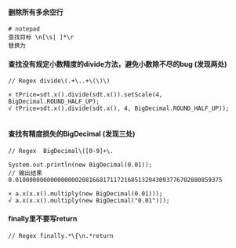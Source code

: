 #### 删除所有多余空行
```
# notepad
查找目标 \n[\s| ]*\r
替换为
```
####  查找没有规定小数精度的divide方法，避免小数除不尽的bug	(发现两处)	 
```
// Regex divide\(.+\..+\(\)\)  

× tPrice=sdt.x().divide(sdt.x()).setScale(4, BigDecimal.ROUND_HALF_UP);
√ tPrice=sdt.x().divide(sdt.x(), 4, BigDecimal.ROUND_HALF_UP));
 
```
#### 查找有精度损失的BigDecimal	 (发现三处)
```
// Regex  BigDecimal\([0-9]+\.

System.out.println(new BigDecimal(0.01));
// 输出结果 0.01000000000000000020816681711721685132943093776702880859375

× a.x(x.x().multiply(new BigDecimal(0.01)));
√ a.x(x.x().multiply(new BigDecimal("0.01")));
```

#### finally里不要写return
```
// Regex finally.*\{\n.*return

```

